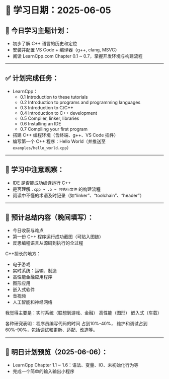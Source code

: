 # 📅 学习日期：2025-06-05

## 📌 今日学习主题计划：

- 初步了解 C++ 语言的历史和定位
- 安装并配置 VS Code + 编译器（g++, clang, MSVC）
- 阅读 LearnCpp.com Chapter 0.1 ~ 0.7，掌握开发环境与构建流程

---
## ✅ 计划完成任务：

- LearnCpp：
  - 0.1 Introduction to these tutorials
  - 0.2 Introduction to programs and programming languages
  - 0.3 Introduction to C/C++
  - 0.4 Introduction to C++ development
  - 0.5 Compiler, linker, libraries
  - 0.6 Installing an IDE
  - 0.7 Compiling your first program
- 搭建 C++ 编程环境（含终端、g++、VS Code 插件）
- 编写第一个 C++ 程序：Hello World（并推送至 `examples/hello_world.cpp`）

---

## 🤔 学习中注意观察：

- IDE 是否能成功编译运行 C++
- 是否理解 `.cpp → .o → 可执行文件` 的构建流程
- 阅读中不懂的术语及时记录（如“linker”、“toolchain”、“header”）

---

## 📓 预计总结内容（晚间填写）：

- 今日收获与难点
- 第一份 C++ 程序运行成功截图（可贴入图链）
- 反思编程语言从源码到执行的全过程

C++擅长的地方：
- 电子游戏
- 实时系统：运输、制造
- 高性能金融应用程序
- 图形应用
- 嵌入式软件
- 音视频
- 人工智能和神经网络

我觉得主要是：实时系统（联想到游戏、金融） 高性能（图形） 嵌入式（车载）

各种研究表明：程序员编写代码的时间 占到10%-40%， 维护和调试占到60%-90%，包括调试和更新、适配、改造等。


---

## 🚀 明日计划预览（2025-06-06）：

- LearnCpp Chapter 1.1 ~ 1.6：语法、变量、IO、未初始化行为等
- 完成一个简单的输入输出小程序
